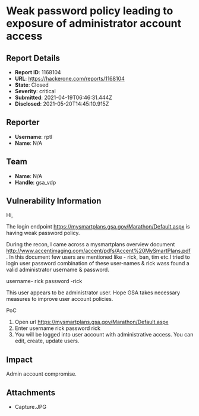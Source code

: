 # Weak password policy leading to exposure of administrator account access

## Report Details
- **Report ID**: 1168104
- **URL**: https://hackerone.com/reports/1168104
- **State**: Closed
- **Severity**: critical
- **Submitted**: 2021-04-19T06:46:31.444Z
- **Disclosed**: 2021-05-20T14:45:10.915Z

## Reporter
- **Username**: rptl
- **Name**: N/A

## Team
- **Name**: N/A
- **Handle**: gsa_vdp

## Vulnerability Information
Hi,

The login endpoint https://mysmartplans.gsa.gov/Marathon/Default.aspx is having weak password policy.

During the recon, I came across a mysmartplans overview document http://www.accentimaging.com/accent/pdfs/Accent%20MySmartPlans.pdf
. In this document few users are mentioned like - rick, ban, tim etc.I tried to login user password combination of these user-names & rick wass found a valid administrator username & password.

username- rick
password -rick

This user appears to be administrator user.
Hope GSA takes necessary measures to improve user account policies.

PoC

1) Open url https://mysmartplans.gsa.gov/Marathon/Default.aspx
2) Enter username  rick password rick
3) You will be logged into user account with administrative access. You can edit, create, update users.

## Impact

Admin account compromise.

## Attachments
- Capture.JPG
